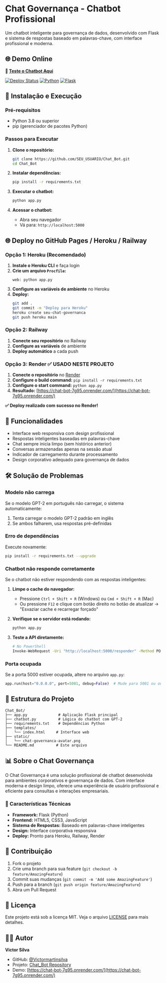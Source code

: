# Chat Governança - Chatbot Profissional

Um chatbot inteligente para governança de dados, desenvolvido com Flask e sistema de respostas baseado em palavras-chave, com interface profissional e moderna.

## 🌐 **Demo Online**

**🚀 [Teste o Chatbot Aqui](https://chat-bot-7g95.onrender.com/)**

[![Deploy Status](https://img.shields.io/badge/Deploy-Render-green)](https://chat-bot-7g95.onrender.com/)
[![Python](https://img.shields.io/badge/Python-3.11+-blue)](https://python.org)
[![Flask](https://img.shields.io/badge/Flask-2.3+-red)](https://flask.palletsprojects.com)

## 🚀 Instalação e Execução

### Pré-requisitos
- Python 3.8 ou superior
- pip (gerenciador de pacotes Python)

### Passos para Executar

1. **Clone o repositório:**
   ```bash
   git clone https://github.com/SEU_USUARIO/Chat_Bot.git
   cd Chat_Bot
   ```

2. **Instalar dependências:**
   ```bash
   pip install -r requirements.txt
   ```

3. **Executar o chatbot:**
   ```bash
   python app.py
   ```

4. **Acessar o chatbot:**
   - Abra seu navegador
   - Vá para: `http://localhost:5000`

## 🌐 Deploy no GitHub Pages / Heroku / Railway

### Opção 1: Heroku (Recomendado)

1. **Instale o Heroku CLI** e faça login
2. **Crie um arquivo `Procfile`:**
   ```
   web: python app.py
   ```
3. **Configure as variáveis de ambiente** no Heroku
4. **Deploy:**
   ```bash
   git add .
   git commit -m "Deploy para Heroku"
   heroku create seu-chat-governanca
   git push heroku main
   ```

### Opção 2: Railway

1. **Conecte seu repositório** no Railway
2. **Configure as variáveis** de ambiente
3. **Deploy automático** a cada push

### Opção 3: Render ✅ **USADO NESTE PROJETO**

1. **Conecte o repositório** no [Render](https://render.com)
2. **Configure o build command:** `pip install -r requirements.txt`
3. **Configure o start command:** `python app.py`
4. **Resultado:** [https://chat-bot-7g95.onrender.com/](https://chat-bot-7g95.onrender.com/)

**✅ Deploy realizado com sucesso no Render!**

## 🎯 Funcionalidades

- Interface web responsiva com design profissional
- Respostas inteligentes baseadas em palavras-chave
- Chat sempre inicia limpo (sem histórico anterior)
- Conversas armazenadas apenas na sessão atual
- Indicador de carregamento durante processamento
- Design corporativo adequado para governança de dados

## 🛠️ Solução de Problemas

### Modelo não carrega
Se o modelo GPT-2 em português não carregar, o sistema automaticamente:
1. Tenta carregar o modelo GPT-2 padrão em inglês
2. Se ambos falharem, usa respostas pré-definidas

### Erro de dependências
Execute novamente:
```bash
pip install -r requirements.txt --upgrade
```

### Chatbot não responde corretamente
Se o chatbot não estiver respondendo com as respostas inteligentes:

1. **Limpe o cache do navegador:**
   - Pressione `Ctrl + Shift + R` (Windows) ou `Cmd + Shift + R` (Mac)
   - Ou pressione `F12` e clique com botão direito no botão de atualizar → "Esvaziar cache e recarregar forçado"

2. **Verifique se o servidor está rodando:**
   ```bash
   python app.py
   ```

3. **Teste a API diretamente:**
   ```bash
   # No PowerShell
   Invoke-WebRequest -Uri "http://localhost:5000/responder" -Method POST -ContentType "application/json" -Body '{"mensagem": "oi"}'
   ```

### Porta ocupada
Se a porta 5000 estiver ocupada, altere no arquivo `app.py`:
```python
app.run(host="0.0.0.0", port=5001, debug=False)  # Mude para 5001 ou outra porta
```

## 📁 Estrutura do Projeto

```
Chat_Bot/
├── app.py              # Aplicação Flask principal
├── chatbot.py          # Lógica do chatbot com GPT-2
├── requirements.txt    # Dependências Python
├── templates/
│   └── index.html     # Interface web
├── static/
│   └── chat-governanca-avatar.png
└── README.md          # Este arquivo
```

## 📊 Sobre o Chat Governança

O Chat Governança é uma solução profissional de chatbot desenvolvida para ambientes corporativos e governança de dados. Com interface moderna e design limpo, oferece uma experiência de usuário profissional e eficiente para consultas e interações empresariais.

### 🎯 Características Técnicas

- **Framework:** Flask (Python)
- **Frontend:** HTML5, CSS3, JavaScript
- **Sistema de Respostas:** Baseado em palavras-chave inteligentes
- **Design:** Interface corporativa responsiva
- **Deploy:** Pronto para Heroku, Railway, Render

## 🤝 Contribuição

1. Fork o projeto
2. Crie uma branch para sua feature (`git checkout -b feature/AmazingFeature`)
3. Commit suas mudanças (`git commit -m 'Add some AmazingFeature'`)
4. Push para a branch (`git push origin feature/AmazingFeature`)
5. Abra um Pull Request

## 📝 Licença

Este projeto está sob a licença MIT. Veja o arquivo [LICENSE](LICENSE) para mais detalhes.

## 👨‍💻 Autor

**Victor Silva**
- GitHub: [@Victormartinsilva](https://github.com/Victormartinsilva)
- Projeto: [Chat_Bot Repository](https://github.com/Victormartinsilva/Chat_Bot)
- Demo: [https://chat-bot-7g95.onrender.com/](https://chat-bot-7g95.onrender.com/)

